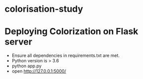 # colorisation-study



# Deploying Colorization on Flask server

- Ensure all dependencies in requirements.txt are met.
- Python version is > 3.6
- python app.py
- open http://127.0.0.1:5000/
